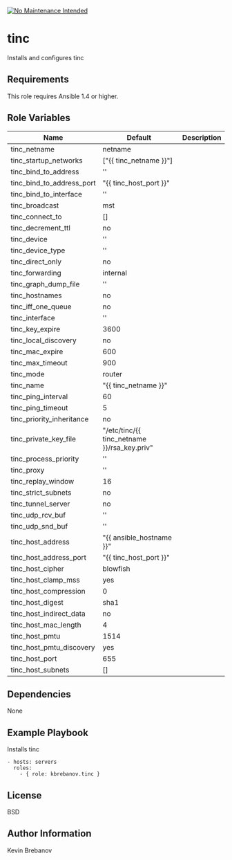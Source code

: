 [![No Maintenance Intended](http://unmaintained.tech/badge.svg)](http://unmaintained.tech/)

tinc
====

Installs and configures tinc

Requirements
------------

This role requires Ansible 1.4 or higher.

Role Variables
--------------

| Name                      | Default                                     | Description |
|---------------------------|---------------------------------------------|-------------|
| tinc_netname              | netname                                     |             |
| tinc_startup_networks     | ["{{ tinc_netname }}"]                      |             |
| tinc_bind_to_address      | ''                                          |             |
| tinc_bind_to_address_port | "{{ tinc_host_port }}"                      |             |
| tinc_bind_to_interface    | ''                                          |             |
| tinc_broadcast            | mst                                         |             |
| tinc_connect_to           | []                                          |             |
| tinc_decrement_ttl        | no                                          |             |
| tinc_device               | ''                                          |             |
| tinc_device_type          | ''                                          |             |
| tinc_direct_only          | no                                          |             |
| tinc_forwarding           | internal                                    |             |
| tinc_graph_dump_file      | ''                                          |             |
| tinc_hostnames            | no                                          |             |
| tinc_iff_one_queue        | no                                          |             |
| tinc_interface            | ''                                          |             |
| tinc_key_expire           | 3600                                        |             |
| tinc_local_discovery      | no                                          |             |
| tinc_mac_expire           | 600                                         |             |
| tinc_max_timeout          | 900                                         |             |
| tinc_mode                 | router                                      |             |
| tinc_name                 | "{{ tinc_netname }}"                        |             |
| tinc_ping_interval        | 60                                          |             |
| tinc_ping_timeout         | 5                                           |             |
| tinc_priority_inheritance | no                                          |             |
| tinc_private_key_file     | "/etc/tinc/{{ tinc_netname }}/rsa_key.priv" |             |
| tinc_process_priority     | ''                                          |             |
| tinc_proxy                | ''                                          |             |
| tinc_replay_window        | 16                                          |             |
| tinc_strict_subnets       | no                                          |             |
| tinc_tunnel_server        | no                                          |             |
| tinc_udp_rcv_buf          | ''                                          |             |
| tinc_udp_snd_buf          | ''                                          |             |
| tinc_host_address         | "{{ ansible_hostname }}"                    |             |
| tinc_host_address_port    | "{{ tinc_host_port }}"                      |             |
| tinc_host_cipher          | blowfish                                    |             |
| tinc_host_clamp_mss       | yes                                         |             |
| tinc_host_compression     | 0                                           |             |
| tinc_host_digest          | sha1                                        |             |
| tinc_host_indirect_data   | no                                          |             |
| tinc_host_mac_length      | 4                                           |             |
| tinc_host_pmtu            | 1514                                        |             |
| tinc_host_pmtu_discovery  | yes                                         |             |
| tinc_host_port            | 655                                         |             |
| tinc_host_subnets         | []                                          |             |

Dependencies
------------

None

Example Playbook
----------------

Installs tinc
```
- hosts: servers
  roles:
    - { role: kbrebanov.tinc }
```

License
-------

BSD

Author Information
------------------

Kevin Brebanov
